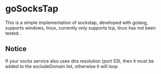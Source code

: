 # goSocksTap
This is a simple implementation of sockstap, developed with golang, supports windows, linux, currently only supports tcp, linux has not been tested. .




## Notice
If your socks service also uses dns resolution (port 53), then it must be added to the excludeDomain list, otherwise it will loop
